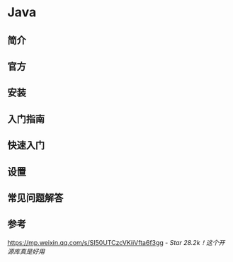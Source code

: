 # Java

## 简介


## 官方


## 安装


## 入门指南


## 快速入门


## 设置


## 常见问题解答


## 参考

https://mp.weixin.qq.com/s/SI50UTCzcVKiiVfta6f3gg - *Star 28.2k！这个开源库真是好用*
